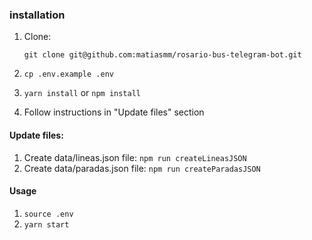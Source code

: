 ### installation


1. Clone: 

    `git clone git@github.com:matiasmm/rosario-bus-telegram-bot.git`
2. `cp .env.example .env`    
3. `yarn install` or  `npm install`
4. Follow instructions in "Update files" section
   

#### Update files:

1. Create data/lineas.json file: `npm run createLineasJSON`
2. Create data/paradas.json file: `npm run createParadasJSON`

#### Usage

1. `source .env`
2. `yarn start`




